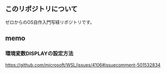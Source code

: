 ## このリポジトリについて
ゼロからのOS自作入門写経リポジトリです。

## memo
### 環境変数DISPLAYの設定方法
https://github.com/microsoft/WSL/issues/4106#issuecomment-501532834

